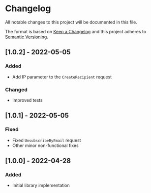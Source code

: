 # Changelog
All notable changes to this project will be documented in this file.

The format is based on [Keep a Changelog](http://keepachangelog.com/en/1.0.0/)
and this project adheres to [Semantic Versioning](http://semver.org/spec/v2.0.0.html).

## [1.0.2] - 2022-05-05
### Added
- Add IP parameter to the `CreateRecipient` request
### Changed
- Improved tests

## [1.0.1] - 2022-05-05
### Fixed
- Fixed `UnsubscribeByEmail` request
- Other minor non-functional fixes

## [1.0.0] - 2022-04-28
### Added
- Initial library implementation
